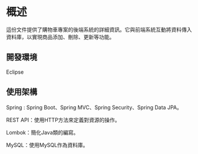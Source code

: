 # 概述
這份文件提供了購物車專案的後端系統的詳細資訊。它與前端系統互動將資料傳入資料庫，以實現商品添加、刪除、更新等功能。

## 開發環境
Eclipse

## 使用架構
Spring : Spring Boot、Spring MVC、Spring Security、Spring Data JPA。

REST API：使用HTTP方法來定義對資源的操作。

Lombok：簡化Java類的編寫。

MySQL：使用MySQL作為資料庫。


